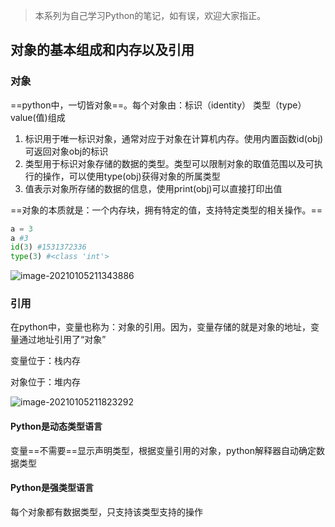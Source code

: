 > 本系列为自己学习Python的笔记，如有误，欢迎大家指正。

## 对象的基本组成和内存以及引用

### 对象

==python中，一切皆对象==。每个对象由：标识（identity） 类型（type） value(值)组成

1. 标识用于唯一标识对象，通常对应于对象在计算机内存。使用内置函数id(obj)可返回对象obj的标识
2. 类型用于标识对象存储的数据的类型。类型可以限制对象的取值范围以及可执行的操作，可以使用type(obj)获得对象的所属类型
3. 值表示对象所存储的数据的信息，使用print(obj)可以直接打印出值

==对象的本质就是：一个内存块，拥有特定的值，支持特定类型的相关操作。==

```python
a = 3
a #3
id(3) #1531372336
type(3) #<class 'int'>

```

![image-20210105211343886](E:\workspace\github\2020\python\images\image-20210105211343886.png)

### 引用

在python中，变量也称为：对象的引用。因为，变量存储的就是对象的地址，变量通过地址引用了“对象”

变量位于：栈内存

对象位于：堆内存

![image-20210105211823292](E:\workspace\github\2020\python\images\image-20210105211823292.png)

#### Python是动态类型语言

变量==不需要==显示声明类型，根据变量引用的对象，python解释器自动确定数据类型

#### Python是强类型语言

每个对象都有数据类型，只支持该类型支持的操作

